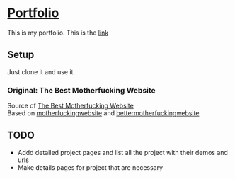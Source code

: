 # [Portfolio](https://me.shahryartayeb.com/)
This is my portfolio. This is the [link](https://me.shahryartayeb.com/)

## Setup
Just clone it and use it.

### Original: The Best Motherfucking Website
Source of [The Best Motherfucking Website](https://thebestmotherfucking.website)  
Based on [motherfuckingwebsite](http://motherfuckingwebsite.com/) and [bettermotherfuckingwebsite](http://bettermotherfuckingwebsite.com/)

## TODO
- Addd detailed project pages and list all the project with their demos and urls
- Make details pages for project that are necessary
